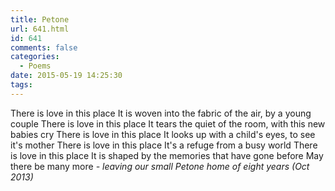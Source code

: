```yaml
---
title: Petone
url: 641.html
id: 641
comments: false
categories:
  - Poems
date: 2015-05-19 14:25:30
tags:
---
```


There is love in this place It is woven into the fabric of the air, by a young couple There is love in this place It tears the quiet of the room, with this new babies cry There is love in this place It looks up with a child's eyes, to see it's mother There is love in this place It's a refuge from a busy world There is love in this place It is shaped by the memories that have gone before May there be many more _\- leaving our small Petone home of eight years (Oct 2013)_